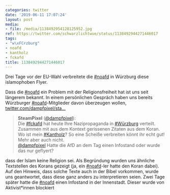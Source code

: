 ```yaml
---
categories: twitter
date: '2019-06-11 17:07:24'
layout: post
media:
- file: /media/1138492954128125952.jpg
ref: https://twitter.com/schwarzlichtwue/status/1138492944271446017
tags:
- "w\xFCrzburg"
- noafd
- kantholz
- fckafd
title: 1138492944271446017
---
```

Drei Tage vor der EU-Wahl verbreitete die [#noafd](/t/noafd) in Würzburg diese islamophoben Flyer.

Dass die [#noafd](/t/noafd) ein Problem mit der Religionsfreiheit hat ist uns seit längerem bekannt. In einem persönlichen Gespräch haben uns bereits Würzburger [#noafd](/t/noafd)-Mitglieder davon überzeugen wollen, [twitter.com/dampfpixel/sta…](https://twitter.com/dampfpixel/status/1131581851083124741)
> <b>SteamPixel</b> ([@dampfpixel](https://twitter.com/dampfpixel)):  
>Die [#fckafd](/t/fckafd) hat heute Ihre Nazipropaganda in [#Würzburg](/t/würzburg) verteilt. Zusammen mit aus dem Kontext gerissenen Zitaten aus dem Koran. Wo ist mein [#Kantholz](/t/kantholz)? So eine Scheiße verbreiten könnt ihr echt gut! Mehr aber auch nicht.   
>[@dampfpixel](https://twitter.com/dampfpixel) Hatte die AfD an dem Tag einen Infostand oder wurde das nur geflyert?  

 dass der Islam keine Religion sei. Als Begründung wurden uns ähnliche Textstellen des Korans gezeigt (ja, ein [#noafd](/t/noafd)-ler hatte den Koran dabei). Auf den Hinweis, dass solche Texte auch in der Bibel vorkommen, wurde uns geantwortet, dass diese ganz anders zu interpretieren seien.
Zwei Tage später hatte die [#noafd](/t/noafd) einen Infostand in der Innenstadt. Dieser wurde von Aktivist\*innen blockiert 